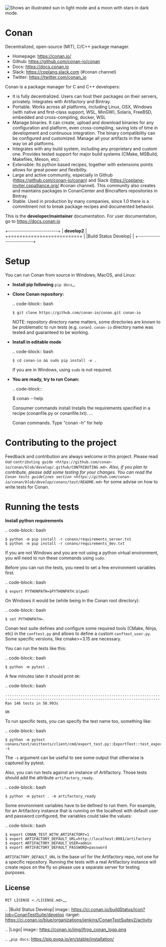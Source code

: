 <picture>
  <source media="(prefers-color-scheme: dark)" srcset="https://user-images.githubusercontent.com/25423296/163456776-7f95b81a-f1ed-45f7-b7ab-8fa810d529fa.png">
  <source media="(prefers-color-scheme: light)" srcset="https://user-images.githubusercontent.com/25423296/163456779-a8556205-d0a5-45e2-ac17-42d089e3c3f8.png">
  <img alt="Shows an illustrated sun in light mode and a moon with stars in dark mode." src="https://user-images.githubusercontent.com/25423296/163456779-a8556205-d0a5-45e2-ac17-42d089e3c3f8.png">
</picture>

Conan
=====

Decentralized, open-source (MIT), C/C++ package manager.

- Homepage: https://conan.io/
- Github: https://github.com/conan-io/conan
- Docs: https://docs.conan.io
- Slack: https://cpplang.slack.com (#conan channel)
- Twitter: https://twitter.com/conan_io


Conan is a package manager for C and C++ developers:

- It is fully decentralized. Users can host their packages on their servers, privately. Integrates with Artifactory and Bintray.
- Portable. Works across all platforms, including Linux, OSX, Windows (with native and first-class support, WSL, MinGW),
  Solaris, FreeBSD, embedded and cross-compiling, docker, WSL
- Manage binaries. It can create, upload and download binaries for any configuration and platform,
  even cross-compiling, saving lots of time in development and continuous integration. The binary compatibility can be configured
  and customized. Manage all your artifacts in the same way on all platforms.
- Integrates with any build system, including any proprietary and custom one. Provides tested support for major build systems
  (CMake, MSBuild, Makefiles, Meson, etc).
- Extensible: Its python based recipes, together with extensions points allows for great power and flexibility.
- Large and active community, especially in Github (https://github.com/conan-io/conan) and Slack (https://cpplang-inviter.cppalliance.org/ #conan channel).
  This community also creates and maintains packages in ConanCenter and Bincrafters repositories in Bintray.
- Stable. Used in production by many companies, since 1.0 there is a commitment not to break package recipes and documented behavior.


This is the **developer/maintainer** documentation. For user documentation, go to https://docs.conan.io


+-------------------------+
| **develop2**            |
+=========================+
| |Build Status Develop|  |
+-------------------------+


Setup
=====

You can run Conan from source in Windows, MacOS, and Linux:

- **Install pip following** `pip docs`_.

- **Clone Conan repository:**

  .. code-block:: bash

      $ git clone https://github.com/conan-io/conan.git conan-io

  NOTE: repository directory name matters, some directories are known to be problematic to run tests (e.g. `conan`). `conan-io` directory name was tested and guaranteed to be working.

- **Install in editable mode**

  .. code-block:: bash

      $ cd conan-io && sudo pip install -e .

  If you are in Windows, using ``sudo`` is not required.

- **You are ready, try to run Conan:**

  .. code-block::

    $ conan --help

    Consumer commands
      install    Installs the requirements specified in a recipe (conanfile.py or conanfile.txt).
      ...

    Conan commands. Type "conan <command> -h" for help

Contributing to the project
===========================

Feedback and contribution are always welcome in this project.
Please read our `contributing guide <https://github.com/conan-io/conan/blob/develop/.github/CONTRIBUTING.md>`_.
Also, if you plan to contribute, please add some testing for your changes. You can read the `Conan
tests guidelines section <https://github.com/conan-io/conan/blob/develop/conans/test/README.md>`_ for
some advise on how to write tests for Conan.

Running the tests
=================

**Install python requirements**

.. code-block:: bash

    $ python -m pip install -r conans/requirements_server.txt
    $ python -m pip install -r conans/requirements_dev.txt

If you are not Windows and you are not using a python virtual environment, you will need to run these
commands using `sudo`.

Before you can run the tests, you need to set a few environment variables first.

.. code-block:: bash

    $ export PYTHONPATH=$PYTHONPATH:$(pwd)

On Windows it would be (while being in the Conan root directory):

.. code-block:: bash

    $ set PYTHONPATH=.

Conan test suite defines and configure some required tools (CMake, Ninja, etc) in the
``conftest.py`` and allows to define a custom ``conftest_user.py``.
Some specific versions, like cmake>=3.15 are necessary.


You can run the tests like this:

.. code-block:: bash

    $ python -m pytest .


A few minutes later it should print ``OK``:

.. code-block:: bash

    ............................................................................................
    ----------------------------------------------------------------------
    Ran 146 tests in 50.993s

    OK

To run specific tests, you can specify the test name too, something like:

.. code-block:: bash

    $ python -m pytest conans/test/unittests/client/cmd/export_test.py::ExportTest::test_export_warning -s

The ``-s`` argument can be useful to see some output that otherwise is captured by pytest.

Also, you can run tests against an instance of Artifactory. Those tests should add the attribute
``artifactory_ready``.

.. code-block:: bash

    $ python -m pytest . -m artifactory_ready

Some environment variables have to be defined to run them. For example, for an
Artifactory instance that is running on the localhost with default user and password configured, the
variables could take the values:

.. code-block:: bash

    $ export CONAN_TEST_WITH_ARTIFACTORY=1
    $ export ARTIFACTORY_DEFAULT_URL=http://localhost:8081/artifactory
    $ export ARTIFACTORY_DEFAULT_USER=admin
    $ export ARTIFACTORY_DEFAULT_PASSWORD=password

``ARTIFACTORY_DEFAULT_URL`` is the base url for the Artifactory repo, not one for a specific
repository. Running the tests with a real Artifactory instance will create repos on the fly so please
use a separate server for testing purposes.

License
-------

`MIT LICENSE <./LICENSE.md>`__

.. |Build Status Develop| image:: https://ci.conan.io/buildStatus/icon?job=ConanTestSuite/develop
   :target: https://ci.conan.io/blue/organizations/jenkins/ConanTestSuitev2/activity

.. |Logo| image:: https://conan.io/img/jfrog_conan_logo.png


.. _`pip docs`: https://pip.pypa.io/en/stable/installation/
